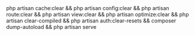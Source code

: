 ##
php artisan cache:clear && php artisan config:clear && php artisan route:clear && php artisan view:clear && php artisan optimize:clear && php artisan clear-compiled && php artisan auth:clear-resets && composer dump-autoload && php artisan serve
##
